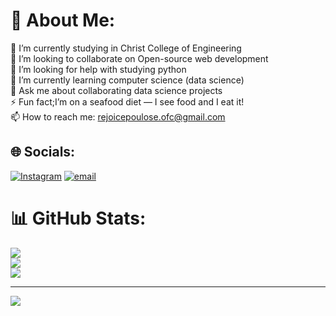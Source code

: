 # 💫 About Me:
🔭 I’m currently studying in Christ College of Engineering<br>👯 I’m looking to collaborate on Open-source web development<br>🤝 I’m looking for help with studying python<br>🌱 I’m currently learning computer science (data science)<br>💬 Ask me about collaborating data science projects<br>⚡ Fun fact;I’m on a seafood diet — I see food and I eat it!<br>📫 How to reach me: rejoicepoulose.ofc@gmail.com


## 🌐 Socials:
[![Instagram](https://img.shields.io/badge/Instagram-%23E4405F.svg?logo=Instagram&logoColor=white)](https://instagram.com/rejoice_poulose) [![email](https://img.shields.io/badge/Email-D14836?logo=gmail&logoColor=white)](mailto:rejoicepoulose.ofc@gmail.com) 
# 📊 GitHub Stats:
![](https://github-readme-stats.vercel.app/api?username=rejoicepoulose&theme=dark&hide_border=false&include_all_commits=false&count_private=false)<br/>
![](https://nirzak-streak-stats.vercel.app/?user=rejoicepoulose&theme=dark&hide_border=false)<br/>
![](https://github-readme-stats.vercel.app/api/top-langs/?username=rejoicepoulose&theme=dark&hide_border=false&include_all_commits=false&count_private=false&layout=compact)

---
[![](https://visitcount.itsvg.in/api?id=rejoicepoulose&icon=0&color=0)](https://visitcount.itsvg.in)

<!-- Proudly created with GPRM ( https://gprm.itsvg.in ) -->
